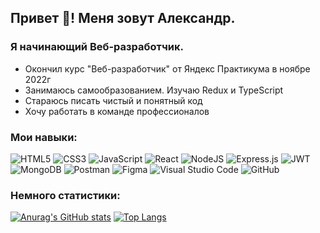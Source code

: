 ## Привет 👋! Меня зовут Александр. 




### Я начинающий Веб-разработчик.

* Окончил курс "Веб-разработчик" от Яндекс Практикума в ноябре 2022г
* Занимаюсь самообразованием. Изучаю Redux и TypeScript
* Стараюсь писать чистый и понятный код
* Хочу работать в команде профессионалов




### Мои навыки:

![HTML5](https://img.shields.io/badge/html5-%23E34F26.svg?style=for-the-badge&logo=html5&logoColor=white)
![CSS3](https://img.shields.io/badge/css3-%231572B6.svg?style=for-the-badge&logo=css3&logoColor=white)
![JavaScript](https://img.shields.io/badge/javascript-%23323330.svg?style=for-the-badge&logo=javascript&logoColor=%23F7DF1E)
![React](https://img.shields.io/badge/react-%2320232a.svg?style=for-the-badge&logo=react&logoColor=%2361DAFB)
![NodeJS](https://img.shields.io/badge/node.js-6DA55F?style=for-the-badge&logo=node.js&logoColor=white)
![Express.js](https://img.shields.io/badge/express.js-%23404d59.svg?style=for-the-badge&logo=express&logoColor=%2361DAFB)
![JWT](https://img.shields.io/badge/JWT-black?style=for-the-badge&logo=JSON%20web%20tokens)
<br>
![MongoDB](https://img.shields.io/badge/MongoDB-%234ea94b.svg?style=for-the-badge&logo=mongodb&logoColor=white)
![Postman](https://img.shields.io/badge/Postman-FF6C37?style=for-the-badge&logo=postman&logoColor=white)
![Figma](https://img.shields.io/badge/figma-%23F24E1E.svg?style=for-the-badge&logo=figma&logoColor=white)
![Visual Studio Code](https://img.shields.io/badge/Visual%20Studio%20Code-0078d7.svg?style=for-the-badge&logo=visual-studio-code&logoColor=white)
![GitHub](https://img.shields.io/badge/github-%23121011.svg?style=for-the-badge&logo=github&logoColor=white)



### Немного статистики:

[![Anurag's GitHub stats](https://github-readme-stats.vercel.app/api?username=alexandr-ilin)](https://github.com/alexandr-ilin/github-readme-stats)
[![Top Langs](https://github-readme-stats.vercel.app/api/top-langs/?username=alexandr-ilin&layout=compact)](https://github.com/alexandr-ilin/github-readme-stats)
